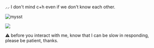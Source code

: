  ⸝⸝ I don't mind c+h even if we don't know each other. 

                

  ![mysst](https://github.com/user-attachments/assets/0c4898aa-ce34-4e14-9689-d8956ac861ff)




![](https://komarev.com/ghpvc/?username=waiting-for-something&color=redyellow)

⚠︎ before you interact with me, know that I can be slow in responding, please be patient, thanks.

